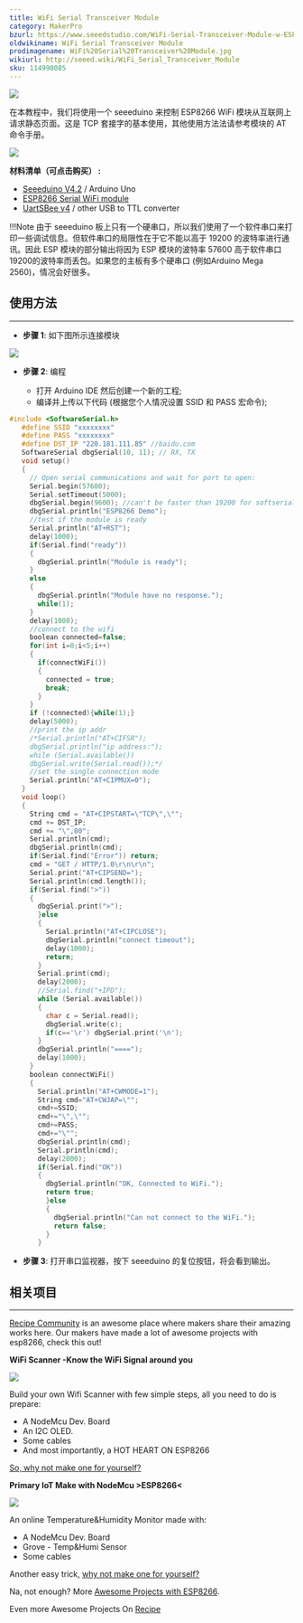 ```yaml
---
title: WiFi Serial Transceiver Module
category: MakerPro
bzurl: https://www.seeedstudio.com/WiFi-Serial-Transceiver-Module-w-ESP8266-p-1994.html
oldwikiname: WiFi Serial Transceiver Module
prodimagename: WiFi%20Serial%20Transceiver%20Module.jpg
wikiurl: http://seeed.wiki/WiFi_Serial_Transceiver_Module
sku: 114990085
---
```

![](https://github.com/SeeedDocument/WiFi_Serial_Transceiver_Module/raw/master/img/WiFi%20Serial%20Transceiver%20Module.jpg)

在本教程中，我们将使用一个 seeeduino 来控制 ESP8266 WiFi 模块从互联网上请求静态页面。这是 TCP 套接字的基本使用，其他使用方法法请参考模块的 AT 命令手册。

[![](https://github.com/SeeedDocument/wiki_chinese/raw/master/docs/images/click_to_buy.PNG)](https://item.taobao.com/item.htm?spm=a1z10.3-c.w4002-11172317909.9.4995b257N5JMgz&id=535356986264)

**材料清单（可点击购买） :**

- [Seeeduino V4.2](https://item.taobao.com/item.htm?spm=a1z10.3-c.w4002-11172317909.9.21a57a901Lb0a6&id=45721222112) / Arduino Uno
- [ESP8266 Serial WiFi module](https://item.taobao.com/item.htm?spm=a1z10.3-c.w4002-11172317909.9.4995b257N5JMgz&id=535356986264)
- [UartSBee v4](https://item.taobao.com/item.htm?spm=a1z10.3-c.w4002-11172317909.10.617dc90bsvOpdF&id=520629042670) / other USB to TTL converter

!!!Note
    由于 seeeduino 板上只有一个硬串口，所以我们使用了一个软件串口来打印一些调试信息。但软件串口的局限性在于它不能以高于 19200 的波特率进行通讯。因此 ESP 模块的部分输出将因为 ESP 模块的波特率 57600 高于软件串口19200的波特率而丢包。如果您的主板有多个硬串口 (例如Arduino Mega 2560)，情况会好很多。

## 使用方法
---
- **步骤 1**: 如下图所示连接模块

![](https://github.com/SeeedDocument/WiFi_Serial_Transceiver_Module/raw/master/img/Wifi_connection.jpg)

- **步骤 2**: 编程

   - 打开 Arduino IDE 然后创建一个新的工程;
   - 编译并上传以下代码 (根据您个人情况设置 SSID 和 PASS 宏命令);

```c
#include <SoftwareSerial.h>
   #define SSID "xxxxxxxx"
   #define PASS "xxxxxxxx"
   #define DST_IP "220.181.111.85" //baidu.com
   SoftwareSerial dbgSerial(10, 11); // RX, TX
   void setup()
   {
     // Open serial communications and wait for port to open:
     Serial.begin(57600);
     Serial.setTimeout(5000);
     dbgSerial.begin(9600); //can't be faster than 19200 for softserial
     dbgSerial.println("ESP8266 Demo");
     //test if the module is ready
     Serial.println("AT+RST");
     delay(1000);
     if(Serial.find("ready"))
     {
       dbgSerial.println("Module is ready");
     }
     else
     {
       dbgSerial.println("Module have no response.");
       while(1);
     }
     delay(1000);
     //connect to the wifi
     boolean connected=false;
     for(int i=0;i<5;i++)
     {
       if(connectWiFi())
       {
         connected = true;
         break;
       }
     }
     if (!connected){while(1);}
     delay(5000);
     //print the ip addr
     /*Serial.println("AT+CIFSR");
     dbgSerial.println("ip address:");
     while (Serial.available())
     dbgSerial.write(Serial.read());*/
     //set the single connection mode
     Serial.println("AT+CIPMUX=0");
   }
   void loop()
   {
     String cmd = "AT+CIPSTART=\"TCP\",\"";
     cmd += DST_IP;
     cmd += "\",80";
     Serial.println(cmd);
     dbgSerial.println(cmd);
     if(Serial.find("Error")) return;
     cmd = "GET / HTTP/1.0\r\n\r\n";
     Serial.print("AT+CIPSEND=");
     Serial.println(cmd.length());
     if(Serial.find(">"))
     {
       dbgSerial.print(">");
       }else
       {
         Serial.println("AT+CIPCLOSE");
         dbgSerial.println("connect timeout");
         delay(1000);
         return;
       }
       Serial.print(cmd);
       delay(2000);
       //Serial.find("+IPD");
       while (Serial.available())
       {
         char c = Serial.read();
         dbgSerial.write(c);
         if(c=='\r') dbgSerial.print('\n');
       }
       dbgSerial.println("====");
       delay(1000);
     }
     boolean connectWiFi()
     {
       Serial.println("AT+CWMODE=1");
       String cmd="AT+CWJAP=\"";
       cmd+=SSID;
       cmd+="\",\"";
       cmd+=PASS;
       cmd+="\"";
       dbgSerial.println(cmd);
       Serial.println(cmd);
       delay(2000);
       if(Serial.find("OK"))
       {
         dbgSerial.println("OK, Connected to WiFi.");
         return true;
         }else
         {
           dbgSerial.println("Can not connect to the WiFi.");
           return false;
         }
       }
```

- **步骤 3**: 打开串口监视器，按下 seeeduino 的复位按钮，将会看到输出。

## 相关项目
---
[Recipe Community](http://www.seeedstudio.com/recipe/) is an awesome place where makers share their amazing works here. Our makers have made a lot of awesome projects with esp8266, check this out!

**WiFi Scanner -Know the WiFi Signal around you**

![](https://github.com/SeeedDocument/WiFi_Serial_Transceiver_Module/raw/master/img/Recipe-WiFi_Scanner-Know_the_WiFi_Signal_around_you.jpg)

Build your own Wifi Scanner with few simple steps, all you need to do is prepare:

- A NodeMcu Dev. Board
- An I2C OLED.
- Some cables
- And most importantly, a HOT HEART ON ESP8266

[So, why not make one for yourself?](http://www.seeed.cc/project_detail.html?id=220)

**Primary IoT Make with NodeMcu >ESP8266<**

![](https://github.com/SeeedDocument/WiFi_Serial_Transceiver_Module/raw/master/img/Recipe-Primary_IoT_Make_with_NodeMcu--ESP8266--.jpg)

An online Temperature&Humidity Monitor made with:

- A NodeMcu Dev. Board
- Grove - Temp&Humi Sensor
- Some cables

Another easy trick, [why not make one for yourself?](http://www.seeed.cc/project_detail.html?id=232)

Na, not enough? More [Awesome Projects with ESP8266](http://www.seeed.cc/discover.html?t=wio).

Even more Awesome Projects On [Recipe](http://www.seeed.cc/projects.html#recipe)
